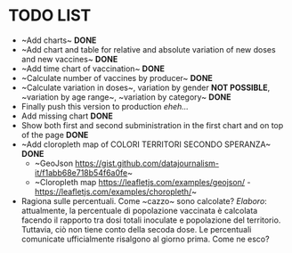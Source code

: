 # TODO LIST

- ~Add charts~ **DONE**
- ~Add chart and table for relative and absolute variation of new doses and new vaccines~ **DONE**
- ~Add time chart of vaccination~ **DONE**
- ~Calculate number of vaccines by producer~ **DONE**
- ~Calculate variation in doses~, variation by gender **NOT POSSIBLE**, ~variation by age range~, ~variation by category~ **DONE**
- Finally push this version to production *eheh...*
- Add missing chart **DONE**
- Show both first and second subministration in the first chart and on top of the page **DONE**
- ~Add cloropleth map of COLORI TERRITORI SECONDO SPERANZA~ **DONE**
    - ~GeoJson https://gist.github.com/datajournalism-it/f1abb68e718b54f6a0fe~
    - ~Cloropleth map https://leafletjs.com/examples/geojson/ - https://leafletjs.com/examples/choropleth/~
- Ragiona sulle percentuali. Come ~cazzo~ sono calcolate? *Elaboro*: attualmente, la percentuale di popolazione vaccinata è calcolata facendo il rapporto tra dosi totali inoculate e popolazione del territorio. Tuttavia, ciò non tiene conto della secoda dose. Le percentuali comunicate ufficialmente risalgono al giorno prima. Come ne esco?
